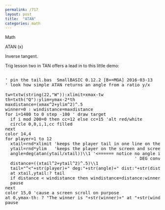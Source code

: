 ```yaml
---
permalink: /717
layout: post
title:  "ATAN"
categories: math
---
```

Math

ATAN (x)

Inverse tangent.

Trig lesson two in TAN offers a lead in to this little demo:
<pre>

' pin the tail.bas  SmallBASIC 0.12.2 [B+=MGA] 2016-03-13
' look how simple ATAN returns an angle from a ratio y/x 
 
tw=txtw(string(22,"W")):xlimit=xmax-tw
th=txth("Q"):ylim=ymax-2*th
maxdistance=(xmax^2+ylim^2)^.5
winner=0 : windistance=maxdistance
for i=1400 to 0 step -100 ' draw target
  if i mod 200=0 then cc=12 else cc=15 'alt red/white
  circle 0,0,i,1,cc filled
next
color 14,4
for player=1 to 12
  xtail=rnd*xlimit 'keeps the player tail in one line on the screen, hopefully
  ytail=rnd*ylim   'keeps the player on the screen and screen from scrolling, hopefully
  angle=deg(atan(ytail/xtail))\\1 '<====== notice no angle involved with atan we feed it a ratio
                                                  ' DEG converts the angle to degrees from radians
  distance=((xtail^2+ytail^2)^.5)\\1
  tail="^<"+str(player)+" deg:"+str(angle)+" dist:"+str(distance)
  at xtail,ytail:? tail
  if distance < windistance then windistance=distance:winner=player
  pause
next
color 15,0 'cause a screen scroll on purpose
at 0,ymax-th: ? "The winner is "+str(winner)+" at "+str(windistance)+" press any..."
pause

</pre>

